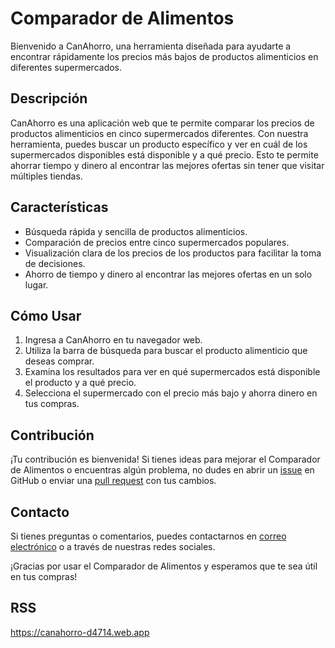 # Comparador de Alimentos

Bienvenido a CanAhorro, una herramienta diseñada para ayudarte a encontrar rápidamente los precios más bajos de productos alimenticios en diferentes supermercados.

## Descripción

CanAhorro es una aplicación web que te permite comparar los precios de productos alimenticios en cinco supermercados diferentes. Con nuestra herramienta, puedes buscar un producto específico y ver en cuál de los supermercados disponibles está disponible y a qué precio. Esto te permite ahorrar tiempo y dinero al encontrar las mejores ofertas sin tener que visitar múltiples tiendas.

## Características

- Búsqueda rápida y sencilla de productos alimenticios.
- Comparación de precios entre cinco supermercados populares.
- Visualización clara de los precios de los productos para facilitar la toma de decisiones.
- Ahorro de tiempo y dinero al encontrar las mejores ofertas en un solo lugar.

## Cómo Usar

1. Ingresa a CanAhorro en tu navegador web.
2. Utiliza la barra de búsqueda para buscar el producto alimenticio que deseas comprar.
3. Examina los resultados para ver en qué supermercados está disponible el producto y a qué precio.
4. Selecciona el supermercado con el precio más bajo y ahorra dinero en tus compras.

## Contribución

¡Tu contribución es bienvenida! Si tienes ideas para mejorar el Comparador de Alimentos o encuentras algún problema, no dudes en abrir un [issue](URL_DEL_ISSUE) en GitHub o enviar una [pull request](URL_DEL_PULL_REQUEST) con tus cambios.

## Contacto

Si tienes preguntas o comentarios, puedes contactarnos en [correo electrónico](correo@ejemplo.com) o a través de nuestras redes sociales.

¡Gracias por usar el Comparador de Alimentos y esperamos que te sea útil en tus compras!

## RSS

https://canahorro-d4714.web.app

